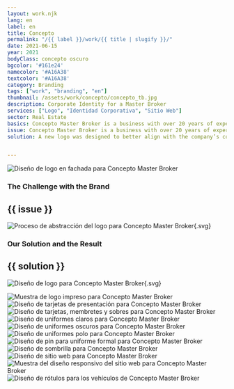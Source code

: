 ```yaml
---
layout: work.njk 
lang: en
label: en
title: Concepto
permalink: "/{{ label }}/work/{{ title | slugify }}/"
date: 2021-06-15
year: 2021
bodyClass: concepto oscuro
bgcolor: '#161e24'
namecolor: '#A16A38'
textcolor: '#A16A38'
category: Branding
tags: ["work", "branding", "en"]
thumbnail: /assets/work/concepto/concepto_tb.jpg
description: Corporate Identity for a Master Broker
services: ["Logo", "Identidad Corporativa", "Sitio Web"]
sector: Real Estate
basics: Concepto Master Broker is a business with over 20 years of experience in the real estate development industry. Its extensive time in the market has secured it a strong position and recognition within the sector. However, it lacked a solid branding strategy aligned with its core values as a business. Below, we present our process to achieve this result.
issue: Concepto Master Broker is a business with over 20 years of experience in the real estate development industry. Its extensive time in the market has secured it a strong position and recognition within the sector. However, it lacked a solid branding strategy aligned with its core values as a business. Below, we present our process to achieve this result.
solution: A new logo was designed to better align with the company’s core service. The concept graphically represents an idea (a square - intangible, mental, two-dimensional) originating from a developer looking to bring their real estate project to life. Concepto MB helps structure this idea to turn it into reality (tangible, three-dimensional - a cube, an extrusion). Throughout the real estate project, the company provides guidance through two essential pillars, 1.Consultancy for the developer, and 2.Sales through real estate agencies. This dual support is represented visually by an arrow divided into two parts, emerging from the cube’s extrusion. This new identity better communicates the expertise, scale, and professionalism of Concepto Master Broker.


---
```


![Diseño de logo en fachada para Concepto Master Broker](/assets/work/concepto/concepto_oficinas.jpg)

<div class="column__2">
    <div class="col__left">
        <h3>The Challenge with the Brand</h3>
    </div>
    <div class="col__right">
        <h2>{{ issue }}</h2>
    </div>
</div>

![Proceso de abstracción del logo para Concepto Master Broker](/assets/work/concepto/concepto_logo_proceso.svg){.svg}

<div class="column__2 work__column__2">
    <div class="col__left">
        <h3>Our Solution and the Result</h3>
    </div>
    <div class="col__right">
        <h2>{{ solution }}</h2>
    </div>
</div>

![Diseño de logo para Concepto Master Broker](/assets/work/concepto/concepto_logo.svg){.svg}

![Muestra de logo impreso para Concepto Master Broker](/assets/work/concepto/concepto_logo_impreso.jpg)
![Diseño de tarjetas de presentación para Concepto Master Broker](/assets/work/concepto/concepto_tarjetas.jpg)
![Diseño de tarjetas, membretes y sobres para Concepto Master Broker](/assets/work/concepto/concepto_membretes_tarjetas_sobres.jpg)
![Diseño de uniformes claros para Concepto Master Broker](/assets/work/concepto/concepto_uniforme_claro.jpg)
![Diseño de uniformes oscuros para Concepto Master Broker](/assets/work/concepto/concepto_uniforme_oscuro.jpg)
![Diseño de uniformes polo para Concepto Master Broker](/assets/work/concepto/concepto_unfiromes_polo.jpg)
![Diseño de pin para uniforme formal para Concepto Master Broker](/assets/work/concepto/concepto_pin.jpg)
![Diseño de sombrilla para Concepto Master Broker](/assets/work/concepto/concepto_sombrilla.jpg)
![Diseño de sitio web para Concepto Master Broker](/assets/work/concepto/concepto_web.jpg)
![Muestra del diseño responsivo del sitio web para Concepto Master Broker](/assets/work/concepto/concepto_web_responsivo.jpg)
![Diseño de rótulos para los vehículos de Concepto Master Broker](/assets/work/concepto/concepto_vehiculos.jpg)